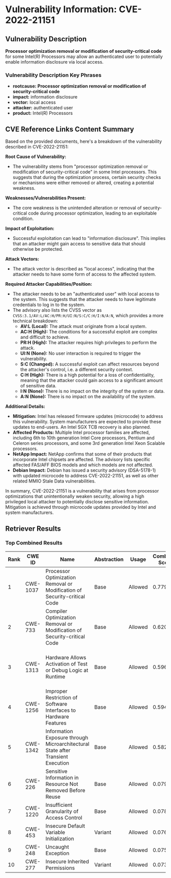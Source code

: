 # Vulnerability Information: CVE-2022-21151

## Vulnerability Description
**Processor optimization removal or modification of security-critical code** for some Intel(R) Processors may allow an authenticated user to potentially enable information disclosure via local access.

### Vulnerability Description Key Phrases
- **rootcause:** **Processor optimization removal or modification of security-critical code**
- **impact:** information disclosure
- **vector:** local access
- **attacker:** authenticated user
- **product:** Intel(R) Processors

## CVE Reference Links Content Summary
Based on the provided documents, here's a breakdown of the vulnerability described in CVE-2022-21151:

**Root Cause of Vulnerability:**

*   The vulnerability stems from "processor optimization removal or modification of security-critical code" in some Intel processors. This suggests that during the optimization process, certain security checks or mechanisms were either removed or altered, creating a potential weakness.

**Weaknesses/Vulnerabilities Present:**

*   The core weakness is the unintended alteration or removal of security-critical code during processor optimization, leading to an exploitable condition.

**Impact of Exploitation:**

*   Successful exploitation can lead to "information disclosure". This implies that an attacker might gain access to sensitive data that should otherwise be protected.

**Attack Vectors:**

*   The attack vector is described as "local access", indicating that the attacker needs to have some form of access to the affected system.

**Required Attacker Capabilities/Position:**

*   The attacker needs to be an "authenticated user" with local access to the system. This suggests that the attacker needs to have legitimate credentials to log in to the system.
*   The advisory also lists the CVSS vector as  `CVSS:3.1/AV:L/AC:H/PR:H/UI:N/S:C/C:H/I:N/A:N`, which provides a more technical breakdown:
    *   **AV:L (Local):** The attack must originate from a local system.
    *   **AC:H (High):** The conditions for a successful exploit are complex and difficult to achieve.
    *   **PR:H (High):** The attacker requires high privileges to perform the attack.
    *   **UI:N (None):** No user interaction is required to trigger the vulnerability.
    *   **S:C (Changed):**  A successful exploit can affect resources beyond the attacker's control, i.e. a different security context.
    *   **C:H (High):** There is a high potential for a loss of confidentiality, meaning that the attacker could gain access to a significant amount of sensitive data.
    *   **I:N (None):** There is no impact on the integrity of the system or data.
    *    **A:N (None):** There is no impact on the availability of the system.

**Additional Details:**

*   **Mitigation:** Intel has released firmware updates (microcode) to address this vulnerability. System manufacturers are expected to provide these updates to end-users. An Intel SGX TCB recovery is also planned.
*   **Affected Products:** Multiple Intel processor families are affected, including 6th to 10th generation Intel Core processors, Pentium and Celeron series processors, and some 3rd generation Intel Xeon Scalable processors.
*   **NetApp Impact:** NetApp confirms that some of their products that incorporate Intel chipsets are affected. The advisory lists specific affected FAS/AFF BIOS models and which models are not affected.
* **Debian Impact:** Debian has issued a security advisory (DSA-5178-1) with updated microcode to address CVE-2022-21151, as well as other related MMIO Stale Data vulnerabilities.

In summary, CVE-2022-21151 is a vulnerability that arises from processor optimizations that unintentionally weaken security, allowing a high privileged local attacker to potentially disclose sensitive information. Mitigation is achieved through microcode updates provided by Intel and system manufacturers.

## Retriever Results

### Top Combined Results

| Rank | CWE ID | Name | Abstraction | Usage | Combined Score | Retrievers | Individual Scores |
|------|--------|------|-------------|-------|---------------|------------|-------------------|
| 1 | CWE-1037 | Processor Optimization Removal or Modification of Security-critical Code | Base | Allowed | 0.7799 | dense, sparse, graph | dense: 0.778, sparse: 0.288, graph: 0.631 |
| 2 | CWE-733 | Compiler Optimization Removal or Modification of Security-critical Code | Base | Allowed | 0.6208 | dense, sparse, graph | dense: 0.661, sparse: 0.159, graph: 0.557 |
| 3 | CWE-1313 | Hardware Allows Activation of Test or Debug Logic at Runtime | Base | Allowed | 0.5966 | dense, sparse, graph | dense: 0.590, sparse: 0.158, graph: 0.589 |
| 4 | CWE-1256 | Improper Restriction of Software Interfaces to Hardware Features | Base | Allowed | 0.5940 | dense, sparse, graph | dense: 0.603, sparse: 0.168, graph: 0.548 |
| 5 | CWE-1342 | Information Exposure through Microarchitectural State after Transient Execution | Base | Allowed | 0.5826 | dense, sparse, graph | dense: 0.603, sparse: 0.150, graph: 0.546 |
| 6 | CWE-226 | Sensitive Information in Resource Not Removed Before Reuse | Base | Allowed | 0.0798 | sparse | sparse: 0.140 |
| 7 | CWE-1220 | Insufficient Granularity of Access Control | Base | Allowed | 0.0780 | sparse | sparse: 0.136 |
| 8 | CWE-453 | Insecure Default Variable Initialization | Variant | Allowed | 0.0767 | sparse | sparse: 0.145 |
| 9 | CWE-248 | Uncaught Exception | Base | Allowed | 0.0758 | sparse | sparse: 0.132 |
| 10 | CWE-277 | Insecure Inherited Permissions | Variant | Allowed | 0.0739 | sparse | sparse: 0.140 |

